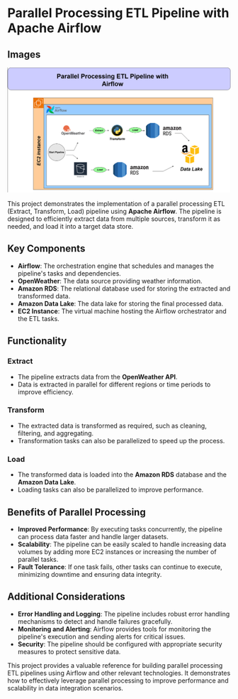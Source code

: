 # Parallel Processing ETL Pipeline with Apache Airflow

## Images

![Pipeline Architecture](./Project_Structure.png)

This project demonstrates the implementation of a parallel processing ETL (Extract, Transform, Load) pipeline using **Apache Airflow**. The pipeline is designed to efficiently extract data from multiple sources, transform it as needed, and load it into a target data store.

## Key Components

- **Airflow**: The orchestration engine that schedules and manages the pipeline's tasks and dependencies.
- **OpenWeather**: The data source providing weather information.
- **Amazon RDS**: The relational database used for storing the extracted and transformed data.
- **Amazon Data Lake**: The data lake for storing the final processed data.
- **EC2 Instance**: The virtual machine hosting the Airflow orchestrator and the ETL tasks.

## Functionality

### Extract

- The pipeline extracts data from the **OpenWeather API**.
- Data is extracted in parallel for different regions or time periods to improve efficiency.

### Transform

- The extracted data is transformed as required, such as cleaning, filtering, and aggregating.
- Transformation tasks can also be parallelized to speed up the process.

### Load

- The transformed data is loaded into the **Amazon RDS** database and the **Amazon Data Lake**.
- Loading tasks can also be parallelized to improve performance.

## Benefits of Parallel Processing

- **Improved Performance**: By executing tasks concurrently, the pipeline can process data faster and handle larger datasets.
- **Scalability**: The pipeline can be easily scaled to handle increasing data volumes by adding more EC2 instances or increasing the number of parallel tasks.
- **Fault Tolerance**: If one task fails, other tasks can continue to execute, minimizing downtime and ensuring data integrity.

## Additional Considerations

- **Error Handling and Logging**: The pipeline includes robust error handling mechanisms to detect and handle failures gracefully.
- **Monitoring and Alerting**: Airflow provides tools for monitoring the pipeline's execution and sending alerts for critical issues.
- **Security**: The pipeline should be configured with appropriate security measures to protect sensitive data.

This project provides a valuable reference for building parallel processing ETL pipelines using Airflow and other relevant technologies. It demonstrates how to effectively leverage parallel processing to improve performance and scalability in data integration scenarios.
